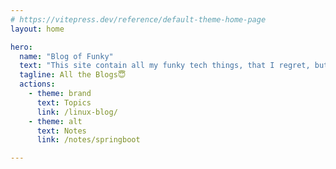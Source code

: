```yaml
---
# https://vitepress.dev/reference/default-theme-home-page
layout: home

hero:
  name: "Blog of Funky"
  text: "This site contain all my funky tech things, that I regret, but love doing."
  tagline: All the Blogs😇
  actions:
    - theme: brand
      text: Topics
      link: /linux-blog/
    - theme: alt
      text: Notes
      link: /notes/springboot

---
```


